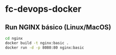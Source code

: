 # fc-devops-docker

## Run NGINX básico (Linux/MacOS)

```bash
cd nginx
docker build -t nginx:basic .
docker run -d -p 8080:80 nginx:basic
```
